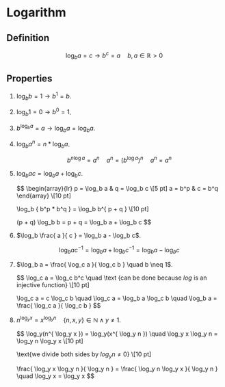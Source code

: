# Logarithm

## Definition

$$
\log_b a = c \rightarrow b^c = a \quad b,a \in \mathbb{ R } > 0
$$

## Properties

1. $\log_b b = 1 \rightarrow b^1 = b$.

2. $\log_b 1 = 0 \rightarrow b^0 = 1$.

3. $b^{ \log_b a } = a \rightarrow \log_b a = \log_b a$.

4. $\log_b a^n = n * \log_b a$.

    $$
    b^{ n\log a } = a^n \quad a^n = (b^{ \log a })^n \quad a^n = a^n
    $$

5. $\log_b ac = \log_b a + \log_b c$.

    $$
    \begin{array}{lr}
        p = \log_b a & q = \log_b c \\[5 pt]
        a = b^p      & c = b^q
    \end{array} \\[10 pt]

    \log_b { b^p * b^q } = \log_b b^{ p + q } \\[10 pt]

    (p + q) \log_b b = p + q = \log_b a + \log_b c
    $$

6. $\log_b \frac{ a }{ c } = \log_b a - \log_b c$.

    $$
    \log_b a c^{ -1 } = \log_b a + \log_b c^{ -1 } = \log_b a - \log_b c
    $$

7. $\log_b a = \frac{ \log_c a }{ \log_c b } \quad b \neq 1$.

    $$
    \log_c a = \log_c b^c \quad \text {can be done because $log$ is an injective function} \\[10 pt]

    \log_c a = c \log_c b \quad \log_c a = \log_b a \log_c b \quad \log_b a = \frac{ \log_c a }{ \log_c b }
    $$

8. $n^{ \log_y x } = x^{ \log_y n } \quad \{n,x,y\} \in \mathbb{ N } \; \land \; y \neq 1$.

    $$
    \log_y(n^{ \log_y x }) = \log_y(x^{ \log_y n }) \quad \log_y x \log_y n = \log_y n \log_y x \\[10 pt]

    \text{we divide both sides by $log_y n \neq 0$} \\[10 pt]

    \frac{ \log_y x \log_y n }{ \log_y n } = \frac{ \log_y n \log_y x }{ \log_y n } \quad \log_y x = \log_y x
    $$
